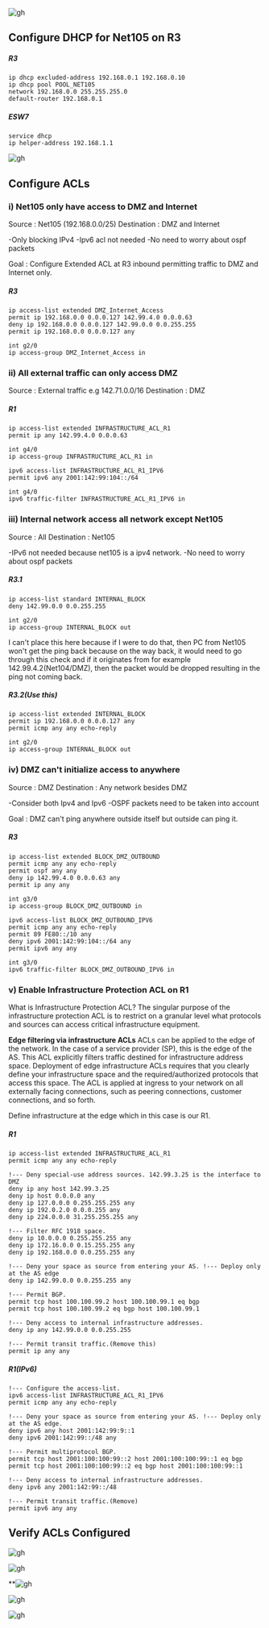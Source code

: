 ![gh](https://raw.githubusercontent.com/ndriannazriel04/Advanced-Network-Tech/main/obsidian/images1734969308000iib9pn.png)

## Configure DHCP for Net105 on R3

##### R3
```
ip dhcp excluded-address 192.168.0.1 192.168.0.10
ip dhcp pool POOL_NET105
network 192.168.0.0 255.255.255.0
default-router 192.168.0.1
```

##### ESW7
```
service dhcp
ip helper-address 192.168.1.1
```

![gh](https://raw.githubusercontent.com/ndriannazriel04/Advanced-Network-Tech/main/obsidian/images1735483155000xhvkq2.png)

## Configure ACLs

### i) Net105 only have access to DMZ and Internet

Source : Net105 (192.168.0.0/25)
Destination : DMZ and Internet

-Only blocking IPv4
-Ipv6 acl not needed
-No need to worry about ospf packets

Goal : Configure Extended ACL at R3 inbound permitting traffic to DMZ and Internet only.

##### R3
```
ip access-list extended DMZ_Internet_Access
permit ip 192.168.0.0 0.0.0.127 142.99.4.0 0.0.0.63
deny ip 192.168.0.0 0.0.0.127 142.99.0.0 0.0.255.255
permit ip 192.168.0.0 0.0.0.127 any

int g2/0
ip access-group DMZ_Internet_Access in
```

### ii) All external traffic can only access DMZ

Source : External traffic e.g 142.71.0.0/16
Destination : DMZ

##### R1
```
ip access-list extended INFRASTRUCTURE_ACL_R1
permit ip any 142.99.4.0 0.0.0.63

int g4/0
ip access-group INFRASTRUCTURE_ACL_R1 in
```

```
ipv6 access-list INFRASTRUCTURE_ACL_R1_IPV6
permit ipv6 any 2001:142:99:104::/64

int g4/0
ipv6 traffic-filter INFRASTRUCTURE_ACL_R1_IPV6 in
```
### iii) Internal network access all network except Net105

Source : All
Destination : Net105

-IPv6 not needed because net105 is a ipv4 network.
-No need to worry about ospf packets

##### R3.1
```
ip access-list standard INTERNAL_BLOCK
deny 142.99.0.0 0.0.255.255

int g2/0
ip access-group INTERNAL_BLOCK out
```
I can't place this here because if I were to do that, then PC from Net105 won't get the ping back because on the way back, it would need to go through this check and if it originates from for example 142.99.4.2(Net104/DMZ), then the packet would be dropped resulting in the ping not coming back.
##### R3.2(Use this)
```
ip access-list extended INTERNAL_BLOCK
permit ip 192.168.0.0 0.0.0.127 any
permit icmp any any echo-reply

int g2/0
ip access-group INTERNAL_BLOCK out
```

### iv) DMZ can't initialize access to anywhere 

Source : DMZ
Destination : Any network besides DMZ

-Consider both Ipv4 and Ipv6
-OSPF packets need to be taken into account

Goal : DMZ can't ping anywhere outside itself but outside can ping it.

##### R3
```
ip access-list extended BLOCK_DMZ_OUTBOUND
permit icmp any any echo-reply 
permit ospf any any
deny ip 142.99.4.0 0.0.0.63 any
permit ip any any

int g3/0
ip access-group BLOCK_DMZ_OUTBOUND in
```

```
ipv6 access-list BLOCK_DMZ_OUTBOUND_IPV6
permit icmp any any echo-reply 
permit 89 FE80::/10 any
deny ipv6 2001:142:99:104::/64 any
permit ipv6 any any

int g3/0
ipv6 traffic-filter BLOCK_DMZ_OUTBOUND_IPV6 in
```

### v) Enable Infrastructure Protection ACL on R1

What is Infrastructure Protection ACL?
The singular purpose of the infrastructure protection ACL is to restrict on a granular level what protocols and sources can access critical infrastructure equipment.

**Edge filtering via infrastructure ACLs**
ACLs can be applied to the edge of the network. In the case of a service provider (SP), this is the edge of the AS. This ACL explicitly filters traffic destined for infrastructure address space. Deployment of edge infrastructure ACLs requires that you clearly define your infrastructure space and the required/authorized protocols that access this space. The ACL is applied at ingress to your network on all externally facing connections, such as peering connections, customer connections, and so forth.

Define infrastructure at the edge which in this case is our R1.
##### R1
```
ip access-list extended INFRASTRUCTURE_ACL_R1
permit icmp any any echo-reply

!--- Deny special-use address sources. 142.99.3.25 is the interface to DMZ
deny ip any host 142.99.3.25
deny ip host 0.0.0.0 any
deny ip 127.0.0.0 0.255.255.255 any
deny ip 192.0.2.0 0.0.0.255 any
deny ip 224.0.0.0 31.255.255.255 any

!--- Filter RFC 1918 space.
deny ip 10.0.0.0 0.255.255.255 any
deny ip 172.16.0.0 0.15.255.255 any
deny ip 192.168.0.0 0.0.255.255 any

!--- Deny your space as source from entering your AS. !--- Deploy only at the AS edge
deny ip 142.99.0.0 0.0.255.255 any

!--- Permit BGP.
permit tcp host 100.100.99.2 host 100.100.99.1 eq bgp
permit tcp host 100.100.99.2 eq bgp host 100.100.99.1

!--- Deny access to internal infrastructure addresses.
deny ip any 142.99.0.0 0.0.255.255

!--- Permit transit traffic.(Remove this)
permit ip any any

```

##### R1(IPv6)
```
!--- Configure the access-list.
ipv6 access-list INFRASTRUCTURE_ACL_R1_IPV6
permit icmp any any echo-reply

!--- Deny your space as source from entering your AS. !--- Deploy only at the AS edge.
deny ipv6 any host 2001:142:99:9::1
deny ipv6 2001:142:99::/48 any

!--- Permit multiprotocol BGP.
permit tcp host 2001:100:100:99::2 host 2001:100:100:99::1 eq bgp
permit tcp host 2001:100:100:99::2 eq bgp host 2001:100:100:99::1

!--- Deny access to internal infrastructure addresses.
deny ipv6 any 2001:142:99::/48

!--- Permit transit traffic.(Remove)
permit ipv6 any any
```

## Verify ACLs Configured

![gh](https://raw.githubusercontent.com/ndriannazriel04/Advanced-Network-Tech/main/obsidian/images1735545765000hw6wmm.png)

![gh](https://raw.githubusercontent.com/ndriannazriel04/Advanced-Network-Tech/main/obsidian/images1735486641000tiy28p.png)

**![gh](https://raw.githubusercontent.com/ndriannazriel04/Advanced-Network-Tech/main/obsidian/images17354866950005g0w49.png)

![gh](https://raw.githubusercontent.com/ndriannazriel04/Advanced-Network-Tech/main/obsidian/images1735550247000aolvdo.png)

![gh](https://raw.githubusercontent.com/ndriannazriel04/Advanced-Network-Tech/main/obsidian/images17354867650000oofkv.png)
